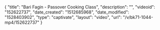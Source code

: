 {
    "title": "Bari Fagin - Passover Cooking Class",
    "description": "",
    "videoid": "152622737",
    "date_created": "1512685968",
    "date_modified": "1528403902",
    "type": "captivate",
    "layout": "video",
    "url": "\/v\/bk71-1044-mp4\/152622737"
}